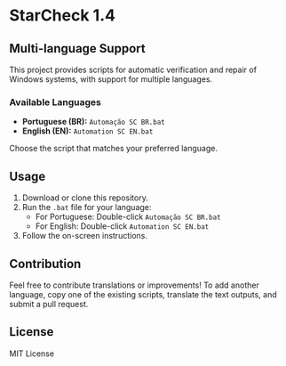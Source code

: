 # StarCheck 1.4

## Multi-language Support

This project provides scripts for automatic verification and repair of Windows systems, with support for multiple languages.

### Available Languages

- **Portuguese (BR):** `Automação SC BR.bat`
- **English (EN):** `Automation SC EN.bat`

Choose the script that matches your preferred language.

## Usage

1. Download or clone this repository.
2. Run the `.bat` file for your language:
   - For Portuguese: Double-click `Automação SC BR.bat`
   - For English: Double-click `Automation SC EN.bat`
3. Follow the on-screen instructions.

## Contribution

Feel free to contribute translations or improvements! To add another language, copy one of the existing scripts, translate the text outputs, and submit a pull request.

## License

MIT License
